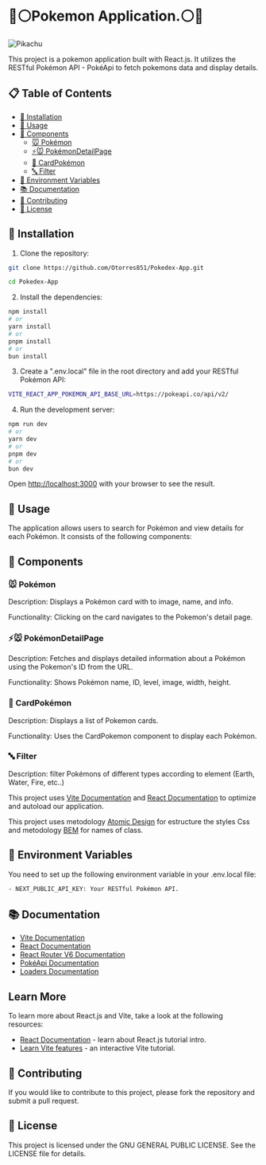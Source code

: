 # 🔴⚪Pokemon Application.⚪🔴

![Pikachu](https://raw.githubusercontent.com/PokeAPI/sprites/master/sprites/pokemon/25.png)

This project is a pokemon application built with React.js. It utilizes the RESTful Pokémon API - PokéApi to fetch pokemons data and display details.

## 📋 Table of Contents

- [🚀 Installation](#-installation)
- [📖 Usage](#-usage)
- [🧩 Components](#-components)
  - [🐭 Pokémon](#-pokémon)
  - [⚡🐭 PokémonDetailPage](#-pokémondetailpage)
  - [📜 CardPokémon](#-cardpokémon)
  - [🔤 Filter](#-filter)
- [🔧 Environment Variables](#-environment-variables)
- [📚 Documentation](#-documentation)
- [🤝 Contributing](#-contributing)
- [📜 License](#-license)

## 🚀 Installation

1. Clone the repository:

```bash
git clone https://github.com/Otorres851/Pokedex-App.git

cd Pokedex-App
```

2. Install the dependencies:

```bash
npm install
# or
yarn install
# or
pnpm install
# or
bun install
```

3. Create a ".env.local" file in the root directory and add your RESTful Pokémon API:

```bash
VITE_REACT_APP_POKEMON_API_BASE_URL=https://pokeapi.co/api/v2/
```

4. Run the development server:

```bash
npm run dev
# or
yarn dev
# or
pnpm dev
# or
bun dev
```

Open [http://localhost:3000](http://localhost:3000) with your browser to see the result.


## 📖 Usage
The application allows users to search for Pokémon and view details for each Pokémon. It consists of the following components:

## 🧩 Components

### 🐭 Pokémon
Description: Displays a Pokémon card with to image, name, and info.

Functionality: Clicking on the card navigates to the Pokemon's detail page.

### ⚡🐭 PokémonDetailPage
Description: Fetches and displays detailed information about a Pokémon using the Pokemon's ID from the URL.

Functionality: Shows Pokémon name, ID, level, image, width, height.

### 📜 CardPokémon
Description: Displays a list of Pokemon cards.

Functionality: Uses the CardPokemon component to display each Pokémon.

### 🔤 Filter
Description: filter Pokémons of different types according to element (Earth, Water, Fire, etc..) 

This project uses [Vite Documentation](https://vitejs.dev/) and [React Documentation](https://legacy.reactjs.org/docs/getting-started.html) to optimize and autoload our application.

This project uses metodology [Atomic Design](https://atomicdesign.bradfrost.com/chapter-2/) for estructure the styles Css and metodology [BEM](https://en.bem.info/) for names of class. 

## 🔧 Environment Variables
You need to set up the following environment variable in your .env.local file:

```bash
- NEXT_PUBLIC_API_KEY: Your RESTful Pokémon API.
```

## 📚 Documentation 
- [Vite Documentation](https://vitejs.dev/)
- [React Documentation](https://legacy.reactjs.org/docs/getting-started.html)
- [React Router V6 Documentation](https://reactrouter.com/en/v6.3.0/getting-started/overview)
- [PokéApi Documentation](https://pokeapi.co/)
- [Loaders Documentation](https://uiball.com/loaders/)

## Learn More

To learn more about React.js and Vite, take a look at the following resources:

- [React Documentation](https://legacy.reactjs.org/tutorial/tutorial.html) - learn about React.js tutorial intro.
- [Learn Vite features](https://es.vitejs.dev/guide/features.html) - an interactive Vite tutorial.

## 🤝 Contributing
If you would like to contribute to this project, please fork the repository and submit a pull request.

## 📜 License
This project is licensed under the GNU GENERAL PUBLIC LICENSE. See the LICENSE file for details.
